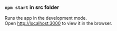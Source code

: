 ### `npm start` in src folder

Runs the app in the development mode.\
Open [http://localhost:3000](http://localhost:3000) to view it in the browser.

